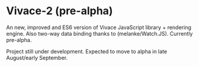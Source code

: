 # Vivace-2 (pre-alpha)
An new, improved and ES6 version of Vivace JavaScript library + rendering engine. Also two-way data binding thanks to (melanke/Watch.JS). Currently pre-alpha.

Project still under development. Expected to move to alpha in late August/early September.
